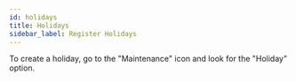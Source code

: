 ```yaml
---
id: holidays
title: Holidays
sidebar_label: Register Holidays
---
```


To create a holiday, go to the "Maintenance" icon and look for the "Holiday" option.
